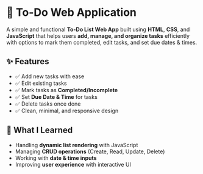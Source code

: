 
# 📝 To-Do Web Application  

A simple and functional **To-Do List Web App** built using **HTML**, **CSS**, and **JavaScript** that helps users **add, manage, and organize tasks** efficiently with options to mark them completed, edit tasks, and set due dates & times.  



## ✨ Features  
- ✅ Add new tasks with ease  
- ✅ Edit existing tasks  
- ✅ Mark tasks as **Completed/Incomplete**  
- ✅ Set **Due Date & Time** for tasks  
- ✅ Delete tasks once done  
- ✅ Clean, minimal, and responsive design  



## 🧠 What I Learned  
- Handling **dynamic list rendering** with JavaScript  
- Managing **CRUD operations** (Create, Read, Update, Delete)  
- Working with **date & time inputs**  
- Improving **user experience** with interactive UI  

